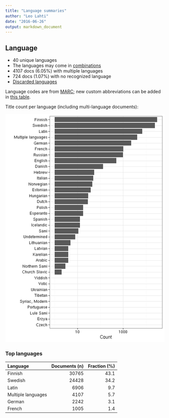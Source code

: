 ```yaml
---
title: "Language summaries"
author: "Leo Lahti"
date: "2016-06-26"
output: markdown_document
---
```


## Language

 * 40 unique languages
 * The languages may come in [combinations](output.tables/language_conversions.csv)
 * 4107 docs (6.05%) with multiple languages
 * 724 docs (1.07%) with no recognized language 
 * [Discarded languages](output.tables/language_discarded.csv)

Language codes are from [MARC](http://www.loc.gov/marc/languages/language_code.html); new custom abbreviations can be added in [this table](https://github.com/rOpenGov/bibliographica/blob/master/inst/extdata/language_abbreviations.csv).

Title count per language (including multi-language documents):

![plot of chunk summarylang](figure/summarylang-1.png)


### Top languages


|Language           | Documents (n)| Fraction (%)|
|:------------------|-------------:|------------:|
|Finnish            |         30765|         43.1|
|Swedish            |         24428|         34.2|
|Latin              |          6906|          9.7|
|Multiple languages |          4107|          5.7|
|German             |          2242|          3.1|
|French             |          1005|          1.4|

